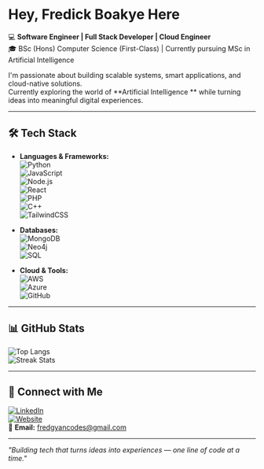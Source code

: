 # Hey, Fredick Boakye Here  

💻 **Software Engineer | Full Stack Developer | Cloud Engineer**  
🎓 BSc (Hons) Computer Science (First-Class) | Currently pursuing MSc in Artificial Intelligence  

I'm passionate about building scalable systems, smart applications, and cloud-native solutions.  
Currently exploring the world of **Artificial Intelligence ** while turning ideas into meaningful digital experiences.  
 

---

## 🛠️ Tech Stack  
- **Languages & Frameworks:**  
  ![Python](https://img.shields.io/badge/Python-3776AB?logo=python&logoColor=white)  
  ![JavaScript](https://img.shields.io/badge/JavaScript-F7DF1E?logo=javascript&logoColor=black)  
  ![Node.js](https://img.shields.io/badge/Node.js-339933?logo=node.js&logoColor=white)  
  ![React](https://img.shields.io/badge/React-61DAFB?logo=react&logoColor=black)  
  ![PHP](https://img.shields.io/badge/PHP-777BB4?logo=php&logoColor=white)  
  ![C++](https://img.shields.io/badge/C++-00599C?logo=c%2b%2b&logoColor=white)  
  ![TailwindCSS](https://img.shields.io/badge/Tailwind-38B2AC?logo=tailwind-css&logoColor=white)  

- **Databases:**  
  ![MongoDB](https://img.shields.io/badge/MongoDB-47A248?logo=mongodb&logoColor=white)  
  ![Neo4j](https://img.shields.io/badge/Neo4j-008CC1?logo=neo4j&logoColor=white)  
  ![SQL](https://img.shields.io/badge/SQL-336791?logo=postgresql&logoColor=white)  

- **Cloud & Tools:**  
  ![AWS](https://img.shields.io/badge/AWS-232F3E?logo=amazon-aws&logoColor=white)  
  ![Azure](https://img.shields.io/badge/Azure-0078D4?logo=microsoft-azure&logoColor=white)  
  ![GitHub](https://img.shields.io/badge/GitHub-181717?logo=github&logoColor=white)  

---

## 📊 GitHub Stats  
![Top Langs](https://github-readme-stats.vercel.app/api/top-langs/?username=fredcodess&layout=compact&theme=radical)  
![Streak Stats](https://github-readme-streak-stats.herokuapp.com/?user=fredcodess&theme=radical)  

---

## 🔗 Connect with Me  
[![LinkedIn](https://img.shields.io/badge/LinkedIn-0A66C2?logo=linkedin&logoColor=white)](https://www.linkedin.com/in/fredick-boakye/)  
[![Website](https://img.shields.io/badge/Website-000000?logo=About.me&logoColor=white)](https://fredcodes.click/)  
📧 **Email:** fredgyancodes@gmail.com 

---

 *"Building tech that turns ideas into experiences — one line of code at a time."* 
